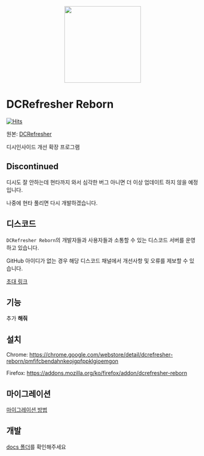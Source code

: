 <p align="center">
    <img src="https://github.com/green1052/DCRefresher-Reborn/raw/main/src/assets/icons/logo/Icon.png" width="200px"/>
</p>

# DCRefresher Reborn

[![Hits](https://hits.seeyoufarm.com/api/count/incr/badge.svg?url=https%3A%2F%2Fgithub.com%2Fgreen1052%2FDCRefresher-Reborn&count_bg=%2379C83D&title_bg=%23555555&icon=&icon_color=%23E7E7E7&title=hits&edge_flat=false)](https://hits.seeyoufarm.com)

원본: [DCRefresher](https://github.com/refresherdev/DCRefresher)

디시인사이드 개선 확장 프로그램

## Discontinued

디시도 잘 안하는데 현타까지 와서 심각한 버그 아니면 더 이상 업데이트 하지 않을 예정입니다.

나중에 현타 풀리면 다시 개발하겠습니다.

## 디스코드

`DCRefresher Reborn`의 개발자들과 사용자들과 소통할 수 있는 디스코드 서버를 운영하고 있습니다.

GitHub 아이디가 없는 경우 해당 디스코드 채널에서 개선사항 및 오류를 제보할 수 있습니다.  

[초대 링크](https://discord.gg/SSW6Zuyjz6)

## 기능

추가 **해줘**

## 설치

Chrome: https://chrome.google.com/webstore/detail/dcrefresher-reborn/pmfifcbendahnkeojgpfppklgioemgon

Firefox: https://addons.mozilla.org/ko/firefox/addon/dcrefresher-reborn

## 마이그레이션

[마이그레이션 방법](https://github.com/green1052/DCRefresher-Reborn/tree/main/migration.md)

## 개발

[docs 폴더](https://github.com/green1052/DCRefresher-Reborn/tree/main/docs)를 확인해주세요